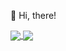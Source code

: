  👋 Hi, there!


<a href="https://github.com/zhpanvip/BannerViewPager">
  <img align="center" src="https://github-readme-stats.anuraghazra1.vercel.app/api/pin/?username=zhpanvip&repo=BannerViewPager&theme=material-palenight" />
</a>    
<a href="https://github.com/zhpanvip/ViewPagerIndicator">
  <img align="center" src="https://github-readme-stats.anuraghazra1.vercel.app/api/pin/?username=zhpanvip&repo=ViewPagerIndicator&theme=material-palenight" />
</a>
